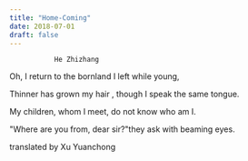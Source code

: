 ```yaml
---
title: "Home-Coming"
date: 2018-07-01
draft: false
---
```


               He Zhizhang

Oh, I return to the bornland I left while young,

Thinner has grown my hair , though I speak the same tongue.

My children, whom I meet, do not know who am I.

"Where are you from, dear sir?"they ask with beaming eyes.


translated by Xu Yuanchong